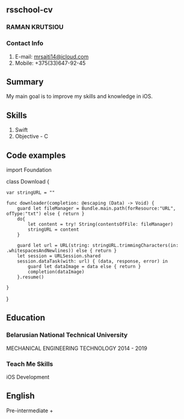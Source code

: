 ## rsschool-cv

### RAMAN KRUTSIOU

### Contact Info

1. E-mail: mrsaiti14@icloud.com
2. Mobile: +375(33)647-92-45


## Summary 

My main goal is to improve my skills and knowledge in iOS.

## Skills

1. Swift
2. Objective - C

## Code examples

import Foundation

class Download {

    var stringURL = ""
    
    func downloader(completion: @escaping (Data) -> Void) {
        guard let fileManager = Bundle.main.path(forResource:"URL", ofType:"txt") else { return }
        do{
            let content = try! String(contentsOfFile: fileManager)
            stringURL = content
        }
        
        guard let url = URL(string: stringURL.trimmingCharacters(in: .whitespacesAndNewlines)) else { return }
        let session = URLSession.shared
        session.dataTask(with: url) { (data, response, error) in
            guard let dataImage = data else { return }
            completion(dataImage)
        }.resume()
        
    }
}

## Education 

### Belarusian National Technical University

MECHANICAL ENGINEERING TECHNOLOGY  2014 - 2019

### Teach Me Skills 

iOS Development


## English

Pre-intermediate +



